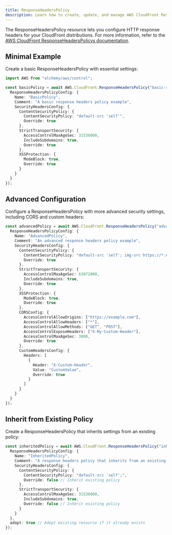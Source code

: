```yaml
---
title: ResponseHeadersPolicy
description: Learn how to create, update, and manage AWS CloudFront ResponseHeadersPolicys using Alchemy Cloud Control.
---
```



The ResponseHeadersPolicy resource lets you configure HTTP response headers for your CloudFront distributions. For more information, refer to the [AWS CloudFront ResponseHeadersPolicys documentation](https://docs.aws.amazon.com/cloudfront/latest/userguide/).

## Minimal Example

Create a basic ResponseHeadersPolicy with essential settings:

```ts
import AWS from "alchemy/aws/control";

const basicPolicy = await AWS.CloudFront.ResponseHeadersPolicy("basic-response-policy", {
  ResponseHeadersPolicyConfig: {
    Name: "BasicPolicy",
    Comment: "A basic response headers policy example",
    SecurityHeadersConfig: {
      ContentSecurityPolicy: {
        ContentSecurityPolicy: "default-src 'self'",
        Override: true
      },
      StrictTransportSecurity: {
        AccessControlMaxAgeSec: 31536000,
        IncludeSubdomains: true,
        Override: true
      },
      XSSProtection: {
        ModeBlock: true,
        Override: true
      }
    }
  }
});
```

## Advanced Configuration

Configure a ResponseHeadersPolicy with more advanced security settings, including CORS and custom headers:

```ts
const advancedPolicy = await AWS.CloudFront.ResponseHeadersPolicy("advanced-response-policy", {
  ResponseHeadersPolicyConfig: {
    Name: "AdvancedPolicy",
    Comment: "An advanced response headers policy example",
    SecurityHeadersConfig: {
      ContentSecurityPolicy: {
        ContentSecurityPolicy: "default-src 'self'; img-src https://*.example.com",
        Override: true
      },
      StrictTransportSecurity: {
        AccessControlMaxAgeSec: 63072000,
        IncludeSubdomains: true,
        Override: true
      },
      XSSProtection: {
        ModeBlock: true,
        Override: true
      },
      CORSConfig: {
        AccessControlAllowOrigins: ["https://example.com"],
        AccessControlAllowHeaders: ["*"],
        AccessControlAllowMethods: ["GET", "POST"],
        AccessControlExposeHeaders: ["X-My-Custom-Header"],
        AccessControlMaxAgeSec: 3000,
        Override: true
      },
      CustomHeadersConfig: {
        Headers: [
          {
            Header: "X-Custom-Header",
            Value: "CustomValue",
            Override: true
          }
        ]
      }
    }
  }
});
```

## Inherit from Existing Policy

Create a ResponseHeadersPolicy that inherits settings from an existing policy:

```ts
const inheritedPolicy = await AWS.CloudFront.ResponseHeadersPolicy("inherited-response-policy", {
  ResponseHeadersPolicyConfig: {
    Name: "InheritedPolicy",
    Comment: "A response headers policy that inherits from an existing policy",
    SecurityHeadersConfig: {
      ContentSecurityPolicy: {
        ContentSecurityPolicy: "default-src 'self';",
        Override: false // Inherit existing policy
      },
      StrictTransportSecurity: {
        AccessControlMaxAgeSec: 31536000,
        IncludeSubdomains: true,
        Override: false // Inherit existing policy
      }
    }
  },
  adopt: true // Adopt existing resource if it already exists
});
```
